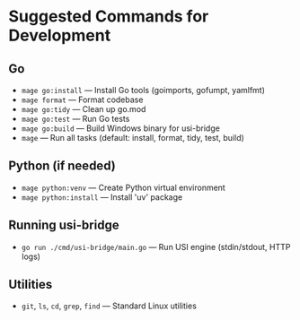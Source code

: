 
# Suggested Commands for Development

## Go

- `mage go:install`      — Install Go tools (goimports, gofumpt, yamlfmt)
- `mage format`          — Format codebase
- `mage go:tidy`         — Clean up go.mod
- `mage go:test`         — Run Go tests
- `mage go:build`        — Build Windows binary for usi-bridge
- `mage`                 — Run all tasks (default: install, format, tidy, test, build)

## Python (if needed)

- `mage python:venv`     — Create Python virtual environment
- `mage python:install`  — Install 'uv' package

## Running usi-bridge

- `go run ./cmd/usi-bridge/main.go`   — Run USI engine (stdin/stdout, HTTP logs)

## Utilities

- `git`, `ls`, `cd`, `grep`, `find`   — Standard Linux utilities
